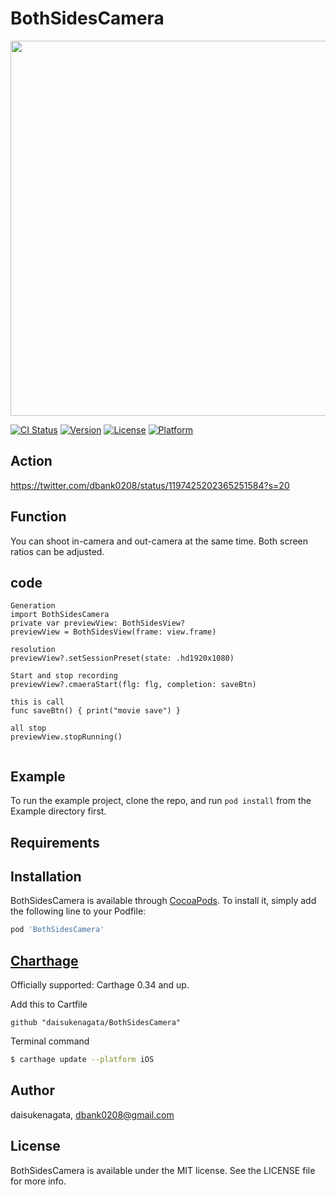 # BothSidesCamera
<p align="center">
<img src="https://user-images.githubusercontent.com/16457165/69422323-bef87280-0d66-11ea-98c3-cd397f7041e2.png" width="800" height="600">
</p>

[![CI Status](https://img.shields.io/travis/daisukenagata/BothSidesCamera.svg?style=flat)](https://travis-ci.org/daisukenagata/BothSidesCamera)
[![Version](https://img.shields.io/cocoapods/v/BothSidesCamera.svg?style=flat)](https://cocoapods.org/pods/BothSidesCamera)
[![License](https://img.shields.io/cocoapods/l/BothSidesCamera.svg?style=flat)](https://cocoapods.org/pods/BothSidesCamera)
[![Platform](https://img.shields.io/cocoapods/p/BothSidesCamera.svg?style=flat)](https://cocoapods.org/pods/BothSidesCamera)

## Action

https://twitter.com/dbank0208/status/1197425202365251584?s=20


## Function

You can shoot in-camera and out-camera at the same time. Both screen ratios can be adjusted.

## code

```
Generation
import BothSidesCamera
private var previewView: BothSidesView?
previewView = BothSidesView(frame: view.frame)

resolution
previewView?.setSessionPreset(state: .hd1920x1080)

Start and stop recording
previewView?.cmaeraStart(flg: flg, completion: saveBtn)

this is call
func saveBtn() { print("movie save") }

all stop 
previewView.stopRunning()


```

## Example

To run the example project, clone the repo, and run `pod install` from the Example directory first.

## Requirements

## Installation

BothSidesCamera is available through [CocoaPods](https://cocoapods.org). To install
it, simply add the following line to your Podfile:

```ruby
pod 'BothSidesCamera'
```

## [Charthage](https://github.com/Carthage/Carthage)

Officially supported: Carthage 0.34 and up.

Add this to Cartfile
```
github "daisukenagata/BothSidesCamera"
```

Terminal command
```bash
$ carthage update --platform iOS
```

## Author

daisukenagata, dbank0208@gmail.com

## License

BothSidesCamera is available under the MIT license. See the LICENSE file for more info.
